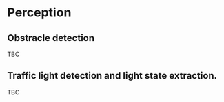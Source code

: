 # Perception

[//]: # (Image References)

[image1]: ../imgs/decelerate_graph.png "declerate"

## Obstracle detection

TBC

## Traffic light detection and light state extraction.

TBC